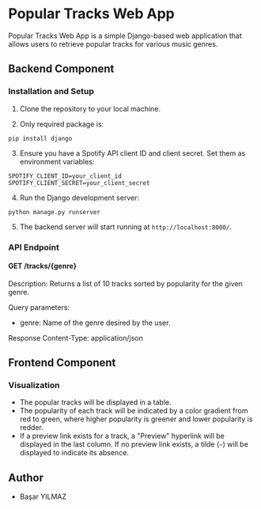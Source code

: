 # Popular Tracks Web App

Popular Tracks Web App is a simple Django-based web application that allows users to retrieve popular tracks for various music genres.

## Backend Component

### Installation and Setup

1. Clone the repository to your local machine.

2. Only required package is:
```
pip install django
```

3. Ensure you have a Spotify API client ID and client secret. Set them as environment variables:
 ```
SPOTIFY_CLIENT_ID=your_client_id
SPOTIFY_CLIENT_SECRET=your_client_secret
```

4. Run the Django development server:

```
python manage.py runserver
```

5. The backend server will start running at `http://localhost:8000/`.

### API Endpoint

#### GET /tracks/{genre}

Description: Returns a list of 10 tracks sorted by popularity for the given genre.

Query parameters:
- genre: Name of the genre desired by the user.

Response Content-Type: application/json


## Frontend Component

### Visualization

- The popular tracks will be displayed in a table.
- The popularity of each track will be indicated by a color gradient from red to green, where higher popularity is greener and lower popularity is redder.
- If a preview link exists for a track, a "Preview" hyperlink will be displayed in the last column. If no preview link exists, a tilde (`~`) will be displayed to indicate its absence.

## Author

- Başar YILMAZ

